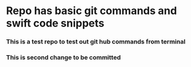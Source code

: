 # Repo has basic git commands and swift code snippets

### This is a test repo to test out git hub commands from terminal

### This is second change to be committed
